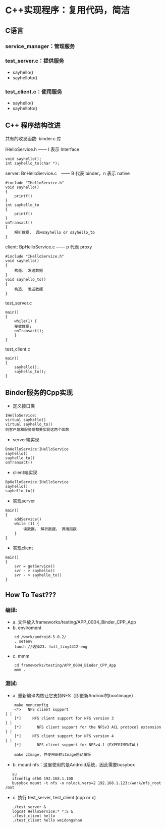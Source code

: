 # C++实现程序：复用代码，简洁
## C语言
### service_manager：管理服务
### test_server.c：提供服务
* sayhello()
* sayhelloto()
### test_client.c：使用服务
* sayhello()
* sayhelloto()

## C++ 程序结构改进
共有的收发函数:
binder.c
库

IHelloService.h —— I 表示 Interface
```
void sayhello();
int sayhello_to(char *);
```
server: BnHelloService.c　—— B 代表 binder，n 表示 native
```
#include "IHelloService.h"
void sayhello() 
{
    printf()
}
int sayhello_to 
{
    printf()
}
onTransact() 
{
    解析数据， 调用sayhello or sayhello_to
}
```


client: BpHelloService.c —— p 代表 proxy

```
#include "IHelloService.h"
void sayhello() 
{
    构造、 发送数据
}
void sayhello_to() 
{
    构造、 发送数据
}
```


test_server.c
```
main()
{
	while(1) {
	接收数据;
	onTransact();
	}
}
```
test_client.c
```
main()
{
	sayhello();
	sayhello_to();
}
```

## Binder服务的Cpp实现
* 定义接口类
```
IHelloService:
virtual sayhello()
virtual sayhello_to()
则客户端和服务端都要实现这两个函数
```
* server端实现
```
BnHelloService:IHelloService
sayhello()
sayhello_to()
onTransact()
```
* client端实现
```
BpHelloService:IHelloService
sayhello()
sayhello_to()
```
* 实现server
```
main() 
{
    addService()
    while (1) {
        读数据， 解析数据， 调用函数
    }
}
```
* 实现client
```
main() 
{
    svr = getService()
    svr - > sayhello()
    svr - > sayhello_to()
}
```

## How To Test???

### 编译:
* a. 文件放入frameworks/testing/APP_0004_Binder_CPP_App
* b. enviroment
```
    cd /work/android-5.0.2/
    . setenv
    lunch //选择23. full_tiny4412-eng
```
* c. mmm
```
    cd frameworks/testing/APP_0004_Binder_CPP_App
    mmm .   
```

### 测试:
* a. 重新编译内核让它支持NFS（即更新Android的bootimage）
```
    make menuconfig
    <*>   NFS client support                                                        | |
    [*]     NFS client support for NFS version 3                                    | |
    [*]       NFS client support for the NFSv3 ACL protocol extension               | |
    [*]     NFS client support for NFS version 4                                    | |
    [*]       NFS client support for NFSv4.1 (EXPERIMENTAL) 

    make zImage, 并使用新的zImage启动单板
```

* b. mount nfs：这里使用的是Android系统，因此需要busybox
```
   su
   ifconfig eth0 192.168.1.100
   busybox mount -t nfs -o nolock,vers=2 192.168.1.123:/work/nfs_root /mnt
```   

* c. 执行 test_server, test_client (cpp or c)
```
   ./test_server &
   logcat HelloService:* *:S &
   ./test_client hello
   ./test_client hello weidongshan

```



